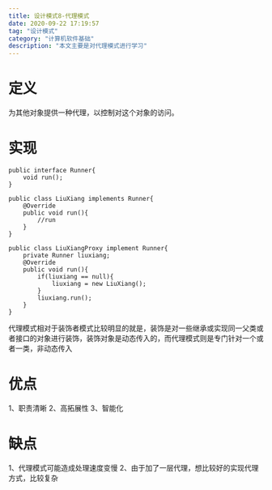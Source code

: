 ```yaml
---
title: 设计模式8-代理模式
date: 2020-09-22 17:19:57
tag: "设计模式"
category: "计算机软件基础"
description: "本文主要是对代理模式进行学习"
---
```


# 定义

为其他对象提供一种代理，以控制对这个对象的访问。

# 实现

```
public interface Runner{
    void run();
}
```

```
public class LiuXiang implements Runner{
    @Override
    public void run(){
        //run 
    }
}   
```

```
public class LiuXiangProxy implement Runner{
    private Runner liuxiang;
    @Override
    public void run(){
        if(liuxiang == null){
            liuxiang = new LiuXiang();
        }
        liuxiang.run();
    }
}
```

代理模式相对于装饰者模式比较明显的就是，装饰是对一些继承或实现同一父类或者接口的对象进行装饰，装饰对象是动态传入的，而代理模式则是专门针对一个或者一类，非动态传入

# 优点

1、职责清晰
2、高拓展性
3、智能化

# 缺点

1、代理模式可能造成处理速度变慢
2、由于加了一层代理，想比较好的实现代理方式，比较复杂